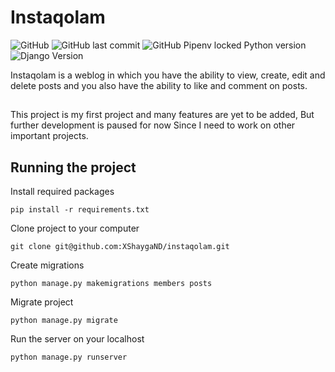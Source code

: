 # Instaqolam
![GitHub](https://img.shields.io/github/license/XShaygaND/instaqolam)
![GitHub last commit](https://img.shields.io/github/last-commit/XShaygaND/instaqolam)
![GitHub Pipenv locked Python version](https://img.shields.io/github/pipenv/locked/python-version/XShaygaND/instaqolam)
![Django Version](https://img.shields.io/badge/django-4.1-green)

Instaqolam is a weblog in which you have the ability to view, create, edit and delete posts and you also have the ability to like and comment on posts.

##
This project is my first project and many features are yet to be added, But further development is paused for now Since I need to work on other important projects.

## Running the project
Install required packages

	pip install -r requirements.txt

Clone project to your computer

	git clone git@github.com:XShaygaND/instaqolam.git

Create migrations

	python manage.py makemigrations members posts

Migrate project

	python manage.py migrate
		
Run the server on your localhost

	python manage.py runserver